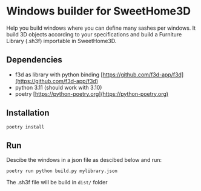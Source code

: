 # Windows builder for SweetHome3D

Help you build windows where you can define many sashes per windows.
It build 3D objects according to your specifications and build a Furniture Library (.sh3f) importable in SweetHome3D.

## Dependencies

- f3d as library with python binding [https://github.com/f3d-app/f3d](https://github.com/f3d-app/f3d)
- python 3.11 (should work with 3.10)
- poetry [https://python-poetry.org](https://python-poetry.org)

## Installation

```
poetry install
```

## Run

Descibe the windows in a json file as descibed below and run:

```
poetry run python build.py mylibrary.json
```

The .sh3f file will be build in `dist/` folder
